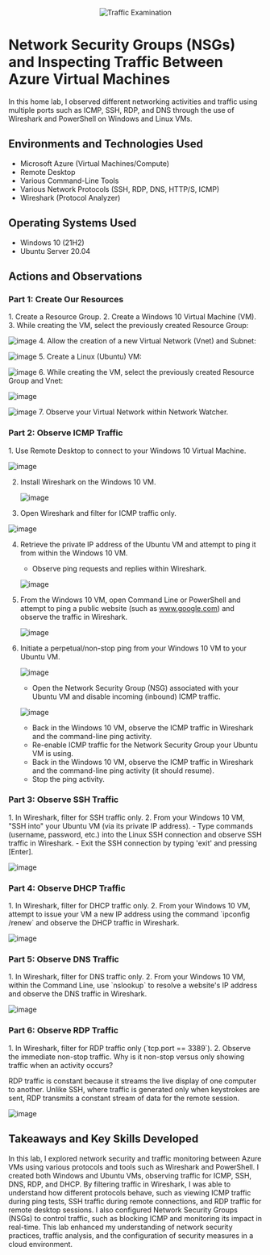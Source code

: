 <p align="center">
  <img src="https://i.imgur.com/Ua7udoS.png" alt="Traffic Examination"/>
</p>

<h1>Network Security Groups (NSGs) and Inspecting Traffic Between Azure Virtual Machines</h1>
In this home lab, I observed different networking activities and traffic using multiple ports such as ICMP, SSH, RDP, and DNS through the use of Wireshark and PowerShell on Windows and Linux VMs.<br />

<h2>Environments and Technologies Used</h2>

- Microsoft Azure (Virtual Machines/Compute)
- Remote Desktop
- Various Command-Line Tools
- Various Network Protocols (SSH, RDP, DNS, HTTP/S, ICMP)
- Wireshark (Protocol Analyzer)

<h2>Operating Systems Used</h2>

- Windows 10 (21H2)
- Ubuntu Server 20.04

<h2>Actions and Observations</h2>

<h3>Part 1: Create Our Resources</h3>
1. Create a Resource Group.
2. Create a Windows 10 Virtual Machine (VM).
3. While creating the VM, select the previously created Resource Group:  

   ![image](https://github.com/user-attachments/assets/d56883e4-c66d-449f-bdba-e254278f6024)
4. Allow the creation of a new Virtual Network (Vnet) and Subnet:  
  
   ![image](https://github.com/user-attachments/assets/18ab6b7b-96ba-40ba-aefc-add4a1b3d6e7)
5. Create a Linux (Ubuntu) VM:  
  
   ![image](https://github.com/user-attachments/assets/833dc5db-1a5a-4b67-b06b-579c83f29e73)
6. While creating the VM, select the previously created Resource Group and Vnet:  
 
   ![image](https://github.com/user-attachments/assets/d147e00c-8903-404b-bae1-9b9502d7b350)
  
   ![image](https://github.com/user-attachments/assets/b2b7a01d-8534-4875-9283-58caa5ea9993)
7. Observe your Virtual Network within Network Watcher.

<h3>Part 2: Observe ICMP Traffic</h3>
1. Use Remote Desktop to connect to your Windows 10 Virtual Machine.
  
  ![image](https://github.com/user-attachments/assets/97bc51a1-f178-4f27-8a2e-6490566c7611)
  
2. Install Wireshark on the Windows 10 VM.
 
   ![image](https://github.com/user-attachments/assets/3bd9a65f-3ad2-4f50-8c8d-b39bc5bddd21)

3. Open Wireshark and filter for ICMP traffic only.  
  
  ![image](https://github.com/user-attachments/assets/23932ef4-f750-43af-a744-f5324c175954)

4. Retrieve the private IP address of the Ubuntu VM and attempt to ping it from within the Windows 10 VM.
   - Observe ping requests and replies within Wireshark.  
 
   ![image](https://github.com/user-attachments/assets/a58b7eec-c74a-4285-a371-7731ac64be96)

5. From the Windows 10 VM, open Command Line or PowerShell and attempt to ping a public website (such as www.google.com) and observe the traffic in Wireshark.  
 
   ![image](https://github.com/user-attachments/assets/b61edee2-59e7-40cc-b7d9-63e73de8b6ac)

6. Initiate a perpetual/non-stop ping from your Windows 10 VM to your Ubuntu VM.  

   ![image](https://github.com/user-attachments/assets/fdb70a6d-af5a-4905-8268-143c289985c3)

   - Open the Network Security Group (NSG) associated with your Ubuntu VM and disable incoming (inbound) ICMP traffic.  
  
   ![image](https://github.com/user-attachments/assets/76cf1943-2b53-4b0c-8c75-7ea9ff0c65af)

   - Back in the Windows 10 VM, observe the ICMP traffic in Wireshark and the command-line ping activity.
   - Re-enable ICMP traffic for the Network Security Group your Ubuntu VM is using.
   - Back in the Windows 10 VM, observe the ICMP traffic in Wireshark and the command-line ping activity (it should resume).
   - Stop the ping activity.

<h3>Part 3: Observe SSH Traffic</h3>
1. In Wireshark, filter for SSH traffic only.
2. From your Windows 10 VM, "SSH into" your Ubuntu VM (via its private IP address).
   - Type commands (username, password, etc.) into the Linux SSH connection and observe SSH traffic in Wireshark.
   - Exit the SSH connection by typing 'exit' and pressing [Enter].  
  
   ![image](https://github.com/user-attachments/assets/f97df1ab-7055-4fa4-aec1-71ad3cd27d82)

<h3>Part 4: Observe DHCP Traffic</h3>
1. In Wireshark, filter for DHCP traffic only.
2. From your Windows 10 VM, attempt to issue your VM a new IP address using the command `ipconfig /renew` and observe the DHCP traffic in Wireshark.  

   ![image](https://github.com/user-attachments/assets/b414d309-322d-42c3-aad9-3e81ff9fe56f)

  
<h3>Part 5: Observe DNS Traffic</h3>
1. In Wireshark, filter for DNS traffic only.
2. From your Windows 10 VM, within the Command Line, use `nslookup` to resolve a website's IP address and observe the DNS traffic in Wireshark.  
  
   ![image](https://github.com/user-attachments/assets/755ee9e2-26b9-4b66-acfb-ba5ea87027d0)

<h3>Part 6: Observe RDP Traffic</h3>
1. In Wireshark, filter for RDP traffic only (`tcp.port == 3389`).
2. Observe the immediate non-stop traffic. Why is it non-stop versus only showing traffic when an activity occurs?
   
   RDP traffic is constant because it streams the live display of one computer to another. Unlike SSH, where traffic is generated only when keystrokes are sent, RDP transmits a constant stream of data for the remote session.  

   ![image](https://github.com/user-attachments/assets/baeb7c35-52b3-40ef-9e3b-8966b9632c3c)

<h2>Takeaways and Key Skills Developed</h2>
In this lab, I explored network security and traffic monitoring between Azure VMs using various protocols and tools such as Wireshark and PowerShell. I created both Windows and Ubuntu VMs, observing traffic for ICMP, SSH, DNS, RDP, and DHCP. By filtering traffic in Wireshark, I was able to understand how different protocols behave, such as viewing ICMP traffic during ping tests, SSH traffic during remote connections, and RDP traffic for remote desktop sessions. I also configured Network Security Groups (NSGs) to control traffic, such as blocking ICMP and monitoring its impact in real-time. This lab enhanced my understanding of network security practices, traffic analysis, and the configuration of security measures in a cloud environment.
